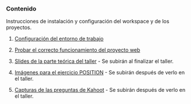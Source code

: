 ### Contenido
Instrucciones de instalación y configuración del workspace y de los proyectos.

1. [Configuración del entorno de trabajo](instalacion-configuracion-VSCode.md)

2. [Probar el correcto funcionamiento del proyecto web](pruebas-proyectos.md)

3. [Slides de la parte teórica del taller](slides-css-workshop.pdf) - Se subirán al finalizar el taller.

4. [Imágenes para el ejercicio POSITION](https://github.com/dianaaceves/CSS-workshop-2021-fictizia/tree/css-workshop-docs/position) - Se subirán después de verlo en el taller.

4. [Capturas de las preguntas de Kahoot](https://github.com/dianaaceves/CSS-workshop-2021-fictizia/tree/css-workshop-docs/kahoot) - Se subirán después de verlo en el taller.
